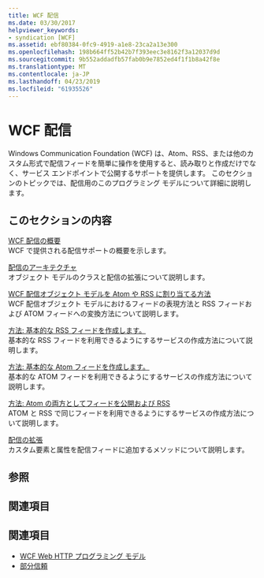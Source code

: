 ```yaml
---
title: WCF 配信
ms.date: 03/30/2017
helpviewer_keywords:
- syndication [WCF]
ms.assetid: ebf80384-0fc9-4919-a1e8-23ca2a13e300
ms.openlocfilehash: 198b664ff52b42b7f393eec3e8162f3a12037d9d
ms.sourcegitcommit: 9b552addadfb57fab0b9e7852ed4f1f1b8a42f8e
ms.translationtype: MT
ms.contentlocale: ja-JP
ms.lasthandoff: 04/23/2019
ms.locfileid: "61935526"
---
```

# <a name="wcf-syndication"></a>WCF 配信
Windows Communication Foundation (WCF) は、Atom、RSS、または他のカスタム形式で配信フィードを簡単に操作を使用すると、読み取りと作成だけでなく、サービス エンドポイントで公開するサポートを提供します。 このセクションのトピックでは、配信用のこのプログラミング モデルについて詳細に説明します。  
  
## <a name="in-this-section"></a>このセクションの内容  
 [WCF 配信の概要](../../../../docs/framework/wcf/feature-details/wcf-syndication-overview.md)  
 WCF で提供される配信サポートの概要を示します。  
  
 [配信のアーキテクチャ](../../../../docs/framework/wcf/feature-details/architecture-of-syndication.md)  
 オブジェクト モデルのクラスと配信の拡張について説明します。  
  
 [WCF 配信オブジェクト モデルを Atom や RSS に割り当てる方法](../../../../docs/framework/wcf/feature-details/how-the-wcf-syndication-object-model-maps-to-atom-and-rss.md)  
 WCF 配信オブジェクト モデルにおけるフィードの表現方法と RSS フィードおよび ATOM フィードへの変換方法について説明します。  
  
 [方法: 基本的な RSS フィードを作成します。](../../../../docs/framework/wcf/feature-details/how-to-create-a-basic-rss-feed.md)  
 基本的な RSS フィードを利用できるようにするサービスの作成方法について説明します。  
  
 [方法: 基本的な Atom フィードを作成します。](../../../../docs/framework/wcf/feature-details/how-to-create-a-basic-atom-feed.md)  
 基本的な ATOM フィードを利用できるようにするサービスの作成方法について説明します。  
  
 [方法: Atom の両方としてフィードを公開および RSS](../../../../docs/framework/wcf/feature-details/how-to-expose-a-feed-as-both-atom-and-rss.md)  
 ATOM と RSS で同じフィードを利用できるようにするサービスの作成方法について説明します。  
  
 [配信の拡張](../../../../docs/framework/wcf/feature-details/syndication-extensibility.md)  
 カスタム要素と属性を配信フィードに追加するメソッドについて説明します。  
  
## <a name="reference"></a>参照  
  
## <a name="related-sections"></a>関連項目  
  
## <a name="see-also"></a>関連項目

- [WCF Web HTTP プログラミング モデル](../../../../docs/framework/wcf/feature-details/wcf-web-http-programming-model.md)
- [部分信頼](../../../../docs/framework/wcf/feature-details/partial-trust.md)
